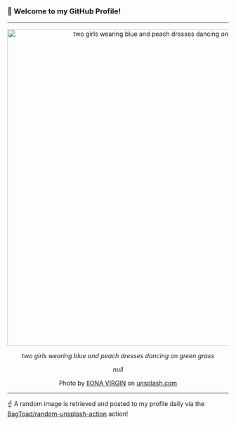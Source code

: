 ### 👋 Welcome to my GitHub Profile!

----

<div align="center">
  <img width="720" src="https://images.unsplash.com/photo-1528808302-cddd825c94fd?crop=entropy&cs=tinysrgb&fit=max&fm=jpg&ixid=M3w1NTI0OTR8MHwxfHJhbmRvbXx8fHx8fHx8fDE3MjQxMzQyNjZ8&ixlib=rb-4.0.3&q=80&w=1080" alt="two girls wearing blue and peach dresses dancing on green grass">
  
  <em>two girls wearing blue and peach dresses dancing on green grass</em>
  
  <em>null</em>
  
  Photo by [IIONA VIRGIN](https://virginlewisfamily.com) on [unsplash.com](https://unsplash.com/)
</div>

----

☝️ A random image is retrieved and posted to my profile daily via the [BagToad/random-unsplash-action](https://github.com/BagToad/random-unsplash-action) action!
